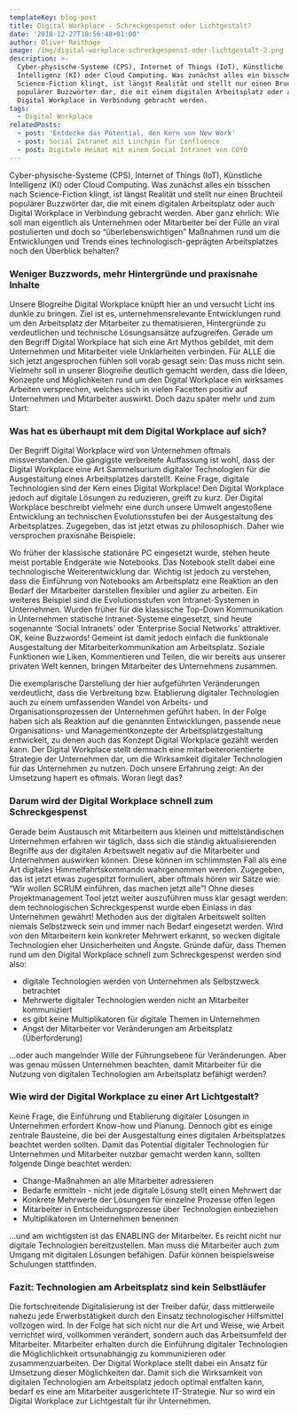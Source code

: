 ```yaml
---
templateKey: blog-post
title: Digital Workplace - Schreckgespenst oder Lichtgestalt?
date: '2018-12-27T10:56:48+01:00'
author: Oliver Reithage
image: /img/digital-workplace-schreckgespenst-oder-lichtgestalt-2.png
description: >-
  Cyber-physische-Systeme (CPS), Internet of Things (IoT), Künstliche
  Intelligenz (KI) oder Cloud Computing. Was zunächst alles ein bisschen nach
  Science-Fiction klingt, ist längst Realität und stellt nur einen Bruchteil
  populärer Buzzwörter dar, die mit einem digitalen Arbeitsplatz oder auch
  Digital Workplace in Verbindung gebracht werden.
tags:
  - Digital Workplace
relatedPosts:
  - post: 'Entdecke das Potential, den Kern von New Work'
  - post: Social Intranet mit Linchpin für Confluence
  - post: Digitale Heimat mit einem Social Intranet von COYO
---
```

Cyber-physische-Systeme (CPS), Internet of Things (IoT), Künstliche Intelligenz (KI) oder Cloud Computing. Was zunächst alles ein bisschen nach Science-Fiction klingt, ist längst Realität und stellt nur einen Bruchteil populärer Buzzwörter dar, die mit einem digitalen Arbeitsplatz oder auch Digital Workplace in Verbindung gebracht werden. Aber ganz ehrlich: Wie soll man eigentlich als Unternehmen oder Mitarbeiter  bei der Fülle an viral postulierten und doch so “überlebenswichtigen” Maßnahmen rund um die Entwicklungen und Trends eines technologisch-geprägten Arbeitsplatzes noch den Überblick behalten? 

### Weniger Buzzwords, mehr Hintergründe und praxisnahe Inhalte

Unsere Blogreihe Digital Workplace knüpft hier an und versucht Licht ins dunkle zu bringen. Ziel ist es, unternehmensrelevante Entwicklungen rund um den Arbeitsplatz der Mitarbeiter zu thematisieren, Hintergründe zu verdeutlichen und technische Lösungsansätze aufzugreifen. Gerade um den Begriff Digital Workplace hat sich eine Art Mythos gebildet, mit dem Unternehmen und Mitarbeiter viele Unklarheiten verbinden. Für ALLE die sich jetzt angesprochen fühlen soll vorab gesagt sein: Das muss nicht sein. Vielmehr soll in unserer Blogreihe deutlich gemacht werden, dass die Ideen, Konzepte und Möglichkeiten rund um den Digital Workplace ein wirksames Arbeiten versprechen, welches sich in vielen Facetten positiv auf Unternehmen und Mitarbeiter auswirkt. Doch dazu später mehr und zum Start: 

### Was hat es überhaupt mit dem Digital Workplace auf sich?

Der Begriff Digital Workplace wird von Unternehmen oftmals missverstanden. Die gängigste verbreitete Auffassung ist wohl, dass der Digital Workplace eine Art Sammelsurium digitaler Technologien für die Ausgestaltung eines Arbeitsplatzes darstellt. Keine Frage, digitale Technologien sind der Kern eines Digital Workplace! Den Digital Workplace jedoch auf digitale Lösungen zu reduzieren, greift zu kurz. Der Digital Workplace beschreibt vielmehr eine durch unsere Umwelt angestoßene Entwicklung an technischen Evolutionsstufen bei der Ausgestaltung des Arbeitsplatzes. Zugegeben, das ist jetzt etwas zu philosophisch. Daher wie versprochen praxisnahe Beispiele: 

Wo früher der klassische stationäre PC eingesetzt wurde, stehen heute meist portable Endgeräte wie Notebooks. Das Notebook stellt dabei eine technologische Weiterentwicklung dar. Wichtig ist jedoch zu verstehen, dass die Einführung von Notebooks am Arbeitsplatz eine Reaktion an den Bedarf der Mitarbeiter darstellen flexibler und agiler zu arbeiten. Ein weiteres Beispiel sind die Evolutionsstufen von Intranet-Systemen in Unternehmen. Wurden früher für die klassische Top-Down Kommunikation in Unternehmen statische Intranet-Systeme eingesetzt, sind heute sogenannte ‘Social Intranets’ oder ‘Enterprise Social Networks’ attraktiver. OK, keine Buzzwords! Gemeint ist damit jedoch einfach die funktionale Ausgestaltung der Mitarbeiterkommunikation am Arbeitsplatz. Soziale Funktionen wie Liken, Kommentieren und Teilen, die wir bereits aus unserer privaten Welt kennen, bringen Mitarbeiter des Unternehmens zusammen. 

Die exemplarische Darstellung der hier aufgeführten Veränderungen verdeutlicht, dass die Verbreitung bzw. Etablierung digitaler Technologien auch zu einem umfassenden Wandel von Arbeits- und Organisationsprozessen der Unternehmen geführt haben. In der Folge haben sich als Reaktion auf die genannten Entwicklungen, passende neue Organisations- und Managementkonzepte der Arbeitsplatzgestaltung entwickelt, zu denen auch das Konzept Digital Workplace gezählt werden kann. Der Digital Workplace stellt demnach eine mitarbeiterorientierte Strategie der Unternehmen dar, um die Wirksamkeit digitaler Technologien für das Unternehmen zu nutzen. Doch unsere Erfahrung zeigt: An der Umsetzung hapert es oftmals. Woran liegt das?

### Darum wird der Digital Workplace schnell zum Schreckgespenst

Gerade beim Austausch mit Mitarbeitern aus kleinen und mittelständischen Unternehmen erfahren wir täglich, dass sich die ständig aktualisierenden Begriffe aus der digitalen Arbeitswelt negativ auf die Mitarbeiter und Unternehmen auswirken können. Diese können im schlimmsten Fall als eine Art digitales Himmelfahrtskommando wahrgenommen werden. Zugegeben, das ist jetzt etwas zugespitzt formuliert, aber oftmals hören wir Sätze wie: “Wir wollen SCRUM einführen, das machen jetzt alle”! Ohne dieses Projektmanagement Tool jetzt weiter auszuführen muss klar gesagt werden: dem technologischen Schreckgespenst wurde eben Einlass in das Unternehmen gewährt! Methoden aus der digitalen Arbeitswelt sollten niemals Selbstzweck sein und immer nach Bedarf eingesetzt werden. Wird von den Mitarbeitern kein konkreter Mehrwert erkannt, so wecken digitale Technologien eher Unsicherheiten und Ängste. Gründe dafür, dass Themen rund um den Digital Workplace schnell zum Schreckgespenst werden sind also: 

* digitale Technologien werden von Unternehmen als Selbstzweck betrachtet
* Mehrwerte digitaler Technologien werden nicht an Mitarbeiter kommuniziert
* es gibt keine Multiplikatoren für digitale Themen in Unternehmen
* Angst der Mitarbeiter vor Veränderungen am Arbeitsplatz (Überforderung) 

…oder auch mangelnder Wille der Führungsebene für Veränderungen. Aber was genau müssen Unternehmen beachten, damit Mitarbeiter für die Nutzung von digitalen Technologien am Arbeitsplatz befähigt werden? 

### Wie wird der Digital Workplace zu einer Art Lichtgestalt?

Keine Frage, die Einführung und Etablierung digitaler Lösungen in Unternehmen erfordert Know-how und Planung. Dennoch gibt es einige zentrale Bausteine, die bei der Ausgestaltung eines digitalen Arbeitsplatzes beachtet werden sollten. Damit das Potential digitaler Technologien für Unternehmen und Mitarbeiter nutzbar gemacht werden kann, sollten folgende Dinge beachtet werden: 

* Change-Maßnahmen an alle Mitarbeiter adressieren
* Bedarfe ermitteln - nicht jede digitale Lösung stellt einen Mehrwert dar
* Konkrete Mehrwerte der Lösungen für einzelne Prozesse offen legen 
* Mitarbeiter in Entscheidungsprozesse über Technologien einbeziehen
* Multiplikatoren im Unternehmen benennen 

...und am wichtigsten ist das ENABLING der Mitarbeiter. Es reicht nicht nur digitale Technologien bereitzustellen. Man muss die Mitarbeiter auch zum Umgang mit digitalen Lösungen befähigen. Dafür können beispielsweise Schulungen stattfinden.

### Fazit: Technologien am Arbeitsplatz sind kein Selbstläufer

Die fortschreitende Digitalisierung ist der Treiber dafür, dass mittlerweile nahezu jede Erwerbstätigkeit durch den Einsatz technologischer Hilfsmittel vollzogen wird. In der Folge hat sich nicht nur die Art und Weise, wie Arbeit verrichtet wird, vollkommen verändert, sondern auch das Arbeitsumfeld der Mitarbeiter. Mitarbeiter erhalten durch die Einführung digitaler Technologien die Möglichlichkeit ortsunabhängig zu kommunizieren oder zusammenzuarbeiten. Der Digital Workplace stellt dabei ein Ansatz für Umsetzung dieser Möglichkeiten dar. Damit sich die Wirksamkeit von digitalen Technologien am Arbeitsplatz jedoch optimal entfalten kann, bedarf es eine am Mitarbeiter ausgerichtete IT-Strategie. Nur so wird ein Digital Workplace zur Lichtgestalt für ihr Unternehmen.
